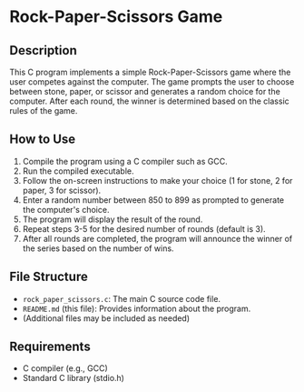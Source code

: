 # Rock-Paper-Scissors Game

## Description
This C program implements a simple Rock-Paper-Scissors game where the user competes against the computer. The game prompts the user to choose between stone, paper, or scissor and generates a random choice for the computer. After each round, the winner is determined based on the classic rules of the game.

## How to Use
1. Compile the program using a C compiler such as GCC.
2. Run the compiled executable.
3. Follow the on-screen instructions to make your choice (1 for stone, 2 for paper, 3 for scissor).
4. Enter a random number between 850 to 899 as prompted to generate the computer's choice.
5. The program will display the result of the round.
6. Repeat steps 3-5 for the desired number of rounds (default is 3).
7. After all rounds are completed, the program will announce the winner of the series based on the number of wins.

## File Structure
- `rock_paper_scissors.c`: The main C source code file.
- `README.md` (this file): Provides information about the program.
- (Additional files may be included as needed)

## Requirements
- C compiler (e.g., GCC)
- Standard C library (stdio.h)


